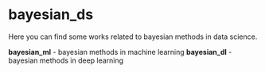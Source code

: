 # bayesian_ds

Here you can find some works related to bayesian methods in data science.

**bayesian_ml** - bayesian methods in machine learning
**bayesian_dl** - bayesian methods in deep learning

